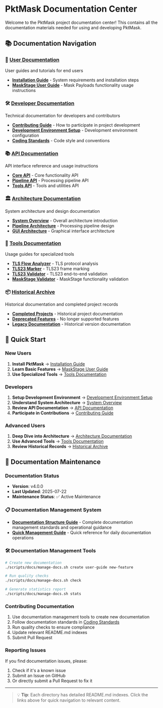 # PktMask Documentation Center

Welcome to the PktMask project documentation center! This contains all the documentation materials needed for using and developing PktMask.

## 📚 Documentation Navigation

### 👥 [User Documentation](user/)
User guides and tutorials for end users
- **[Installation Guide](user/installation-guide.md)** - System requirements and installation steps
- **[MaskStage User Guide](user/maskstage-guide.md)** - Mask Payloads functionality usage instructions

### 🛠️ [Developer Documentation](dev/)
Technical documentation for developers and contributors
- **[Contributing Guide](dev/contributing.md)** - How to participate in project development
- **[Development Environment Setup](dev/development-setup.md)** - Development environment configuration
- **[Coding Standards](dev/coding-standards.md)** - Code style and conventions

### 📚 [API Documentation](api/)
API interface reference and usage instructions
- **[Core API](api/core-api.md)** - Core functionality API
- **[Pipeline API](api/pipeline-api.md)** - Processing pipeline API
- **[Tools API](api/tools-api.md)** - Tools and utilities API

### 🏛️ [Architecture Documentation](architecture/)
System architecture and design documentation
- **[System Overview](architecture/system-overview.md)** - Overall architecture introduction
- **[Pipeline Architecture](architecture/pipeline-architecture.md)** - Processing pipeline design
- **[GUI Architecture](architecture/gui-architecture.md)** - Graphical interface architecture

### 🔧 [Tools Documentation](tools/)
Usage guides for specialized tools
- **[TLS Flow Analyzer](tools/tls-flow-analyzer.md)** - TLS protocol analysis
- **[TLS23 Marker](tools/tls23-marker.md)** - TLS23 frame marking
- **[TLS23 Validator](tools/tls23-validator.md)** - TLS23 end-to-end validation
- **[MaskStage Validator](tools/maskstage-validator.md)** - MaskStage functionality validation

### 📦 [Historical Archive](archive/)
Historical documentation and completed project records
- **[Completed Projects](archive/completed-projects/)** - Historical project documentation
- **[Deprecated Features](archive/deprecated-features/)** - No longer supported features
- **[Legacy Documentation](archive/legacy-docs/)** - Historical version documentation

## 🚀 Quick Start

### New Users
1. **Install PktMask** → [Installation Guide](user/installation-guide.md)
2. **Learn Basic Features** → [MaskStage User Guide](user/maskstage-guide.md)
3. **Use Specialized Tools** → [Tools Documentation](tools/)

### Developers
1. **Setup Development Environment** → [Development Environment Setup](dev/development-setup.md)
2. **Understand System Architecture** → [System Overview](architecture/system-overview.md)
3. **Review API Documentation** → [API Documentation](api/)
4. **Participate in Contributions** → [Contributing Guide](dev/contributing.md)

### Advanced Users
1. **Deep Dive into Architecture** → [Architecture Documentation](architecture/)
2. **Use Advanced Tools** → [Tools Documentation](tools/)
3. **Review Historical Records** → [Historical Archive](archive/)

## 📝 Documentation Maintenance

### Documentation Status
- **Version**: v4.0.0
- **Last Updated**: 2025-07-22
- **Maintenance Status**: ✅ Active Maintenance

### 📋 Documentation Management System
- **[Documentation Structure Guide](DOCS_DIRECTORY_STRUCTURE_GUIDE.md)** - Complete documentation management standards and operational guidance
- **[Quick Management Guide](QUICK_DOCS_MANAGEMENT_GUIDE.md)** - Quick reference for daily documentation operations

### 🛠️ Documentation Management Tools
```bash
# Create new documentation
./scripts/docs/manage-docs.sh create user-guide new-feature

# Run quality checks
./scripts/docs/manage-docs.sh check

# Generate statistics report
./scripts/docs/manage-docs.sh stats
```

### Contributing Documentation
1. Use documentation management tools to create new documentation
2. Follow documentation standards in [Coding Standards](dev/coding-standards.md)
3. Run quality checks to ensure compliance
4. Update relevant README.md indexes
5. Submit Pull Request

### Reporting Issues
If you find documentation issues, please:
1. Check if it's a known issue
2. Submit an Issue on GitHub
3. Or directly submit a Pull Request to fix it

---

> 💡 **Tip**: Each directory has detailed README.md indexes. Click the links above for quick navigation to relevant content.

